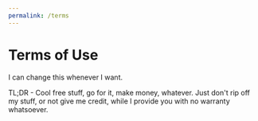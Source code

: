 ```yaml
---
permalink: /terms
---
```


# Terms of Use

I can change this whenever I want.

TL;DR - Cool free stuff, go for it, make money, whatever. Just don't rip off my stuff, or not give me credit, while I provide you with no warranty whatsoever.
